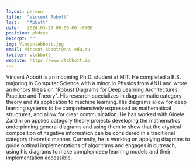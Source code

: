 ```yaml
---
layout: person
title:  "Vincent Abbott"
last:   "Abbott"
date:   2024-03-27 00:00:00 -0700
position: phdcee
excerpt: ""
img: VincentAbbott.jpg
email: Vincent.Abbott@anu.edu.au
twitter: vtabbott_
website: https://www.vtabbott.io
---
```


Vincent Abbott is an incoming Ph.D. student at MIT. 
He completed a B.S. majoring in Computer Science with a minor in Physics from ANU and wrote an honors thesis on "Robust Diagrams for Deep Learning Architectures: Practice and Theory". 
His research specializes in diagrammatic category theory and its application to machine learning. His diagrams allow for deep learning systems to be comprehensively expressed as mathematical structures, and allow for clear communication. He has worked with Gioele Zardini on applied category theory projects developing the mathematics underpinning general diagrams and using them to show that the atypical composition of negative information can be considered in a traditional category theoretic manner. Currently, he is working on applying diagrams to guide optimal implementations of algorithms and engages in outreach, using his diagrams to make complex deep learning models and their implementation accessible.